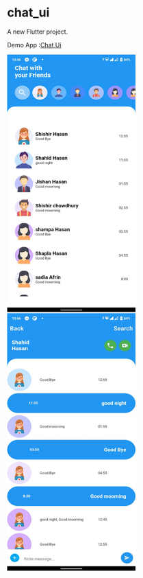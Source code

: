 # chat_ui

A new Flutter project.

Demo App :<a href="https://drive.google.com/file/d/1buUXDIfuWQrY32mPOMLBU3GdlFlFAiUX/view?usp=share_link">Chat Ui</a> 
 
 
 <img src="https://github.com/Sadiaafrinnury/Screensort/blob/main/Chat%201.jpg" alt="" width="300" height="600">
 
 
 <img src="https://github.com/Sadiaafrinnury/Screensort/blob/main/Chat%202.jpg?raw=true" alt="" width="300" height="600">
